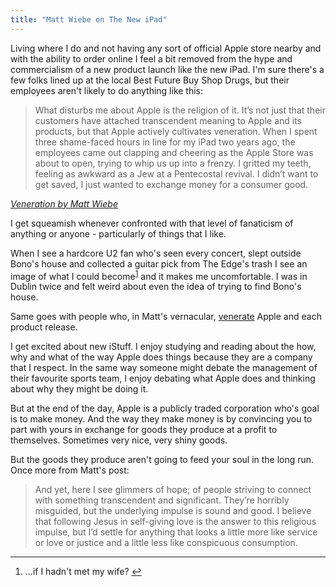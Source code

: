 ```yaml
---
title: "Matt Wiebe on The New iPad"
---
```

<p>Living where I do and not having any sort of official Apple store nearby and with the ability to order online I feel a bit removed from the hype and commercialism of a new product launch like the new iPad. I'm sure there's a few folks lined up at the local Best Future Buy Shop Drugs, but their employees aren't likely to do anything like this:</p>
<blockquote><p>
  What disturbs me about Apple is the religion of it. It’s not just that their customers have attached transcendent meaning to Apple and its products, but that Apple actively cultivates veneration. When I spent three shame-faced hours in line for my iPad two years ago, the employees came out clapping and cheering as the Apple Store was about to open, trying to whip us up into a frenzy. I gritted my teeth, feeling as awkward as a Jew at a Pentecostal revival. I didn’t want to get saved, I just wanted to exchange money for a consumer good.
</p></blockquote>
<p><cite><a href="http://mattwie.be/2012/03/veneration/">Veneration by Matt Wiebe</a></cite></p>
<p>I get squeamish whenever confronted with that level of fanaticism of anything or anyone - particularly of things that I like.</p>
<p>When I see a hardcore U2 fan who's seen every concert, slept outside Bono's house and collected a guitar pick from The Edge's trash I see an image of what I could become<sup id="fnref-20203:1"><a href="#fn-20203:1" rel="footnote">1</a></sup> and it makes me uncomfortable. I was in Dublin twice and felt weird about even the idea of trying to find Bono's house.</p>
<p>Same goes with people who, in Matt's vernacular, <a href="http://en.wikipedia.org/wiki/Veneration">venerate</a> Apple and each product release.</p>
<p>I get excited about new iStuff. I enjoy studying and reading about the how, why and what of the way Apple does things because they are a company that I respect. In the same way someone might debate the management of their favourite sports team, I enjoy debating what Apple does and thinking about why they might be doing it.</p>
<p>But at the end of the day, Apple is a publicly traded corporation who's goal is to make money. And the way they make money is by convincing you to part with yours in exchange for goods they produce at a profit to themselves. Sometimes very nice, very shiny goods.</p>
<p>But the goods they produce aren't going to feed your soul in the long run. Once more from Matt's post:</p>
<blockquote><p>
  And yet, here I see glimmers of hope; of people striving to connect with something transcendent and significant. They’re horribly misguided, but the underlying impulse is sound and good. I believe that following Jesus in self-giving love is the answer to this religious impulse, but I’d settle for anything that looks a little more like service or love or justice and a little less like conspicuous consumption.
</p></blockquote>
<div class="footnotes">
<hr />
<ol>
<li id="fn-20203:1">
...if I hadn't met my wife?&#160;<a href="#fnref-20203:1" rev="footnote">&#8617;</a>
</li>
</ol>
</div>
